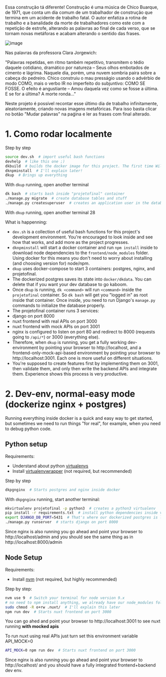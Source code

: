 Essa construção tá diferente!
Construção é uma música de Chico Buarque, de 1971, que conta um dia comum de um trabalhador de construção que termina em um acidente de trabalho fatal. O autor enfatiza a rotina de trabalho e a banalidade da morte de trabalhadores como este com a repetição de estrofe, alterando as palavras ao final de cada verso, que se tornam novas metáforas e acabam alterando o sentido das frases.

![image](https://user-images.githubusercontent.com/77248375/218352924-9f444f66-8f8a-4fdd-b532-3d7a8190643b.png)


Nas palavras da professora Clara Jorgewich:

"Palavras repetidas, em ritmo também repetitivo, transmitem o tédio daquele cotidiano, dramático por natureza – Seus olhos embotados de cimento e lágrima. Naquele dia, porém, uma nuvem sombria paira sobre a cabeça do pedreiro. Chico construiu o mau presságio usando o advérbio de modo COMO, mais o verbo IR no imperfeito do subjuntivo: COMO SE FOSSE. O efeito é angustiante – Amou daquela vez como se fosse a última. E se for a última? A morte ronda…"

Neste projeto é possível recontar esse último dia de trabalho infinitamente, aleatoriamente, criando novas imagens metafóricas.
Para isso basta clicar no botão "Mudar palavras" na paǵina e ler as frases com final alterado.


# 1. Como rodar localmente

Step by step

```bash
source dev.sh  # import useful bash functions
devhelp  # like this one ;)
dkbuild  # builds the docker image for this project. The first time Will take a while.
dknpminstall  # I'll explain later!
dkup  # Brings up everything
```

With `dkup` running, open another terminal

```bash
dk bash  # starts bash inside "projetofinal" container
./manage.py migrate  # create database tables and stuff
./manage.py createsuperuser  # creates an application user in the database
```
With `dkup` running, open another terminal
28

What is happenning:

* `dev.sh` is a collection of useful bash functions for this project's development environment. You're encouraged to look inside and see how that works, and add more as the project progresses.
* `dknpminstall` will start a docker container and run `npm install` inside to download node dependencies to the `frontend/node_modules` folder. Using docker for this means you don't need to worry about installing (and choosing version for) node/npm.
* `dkup` uses docker-compose to start 3 containers: postgres, nginx, and projetofinal.
* The dockerized postgres saves its state into `docker/dkdata`. You can delete that if you want your dev database to go kaboom.
* Once `dkup` is running, `dk <command>` will run `<command>` inside the `projetofinal` container. So `dk bash` will get you "logged in" as root inside that container. Once inside, you need to run Django's `manage.py` commands to initialize the database properly.
* The projetofinal container runs 3 services:
 * django on port 8000
 * nuxt frontend with real APIs on port 3000
 * nuxt frontend with mock APIs on port 3001
* nginx is configured to listen on port 80 and redirect to 8000 (requests going to `/api/*`) or 3000 (everything else).
* Therefore, when `dkup` is running, you get a fully working dev-environment by pointing your browser to http://localhost, and a frontend-only-mock-api-based environment by pointing your browser to http://localhost:3001. Each one is more useful on different situations.
* You're supposed to create features first by implementing them on 3001, then validate them, and only then write the backend APIs and integrate them. Experience shows this process is very productive.

# 2. Dev-env, normal-easy mode (dockerize nginx + postgres)

Running everything inside docker is a quick and easy way to get started, but sometimes we need to run things "for real", for example, when you need to debug python code.

## Python setup

Requirements:
 - Understand about python [virtualenvs](https://docs.python.org/3/tutorial/venv.html)
 - Install [virtualenvwrapper](https://virtualenvwrapper.readthedocs.io/en/latest/) (not required, but recommended)

Step by step

```bash
dkpgnginx  # Starts postgres and nginx inside docker
```

With `dkpgnginx` running, start another terminal:

```bash
mkvirtualenv projetofinal -p python3  # creates a python3 virtualenv
pip install -r requirements.txt  # install python dependencies inside virtualenv
export DJANGO_DB_PORT=5431  # That's where our dockerized postgres is listening
./manage.py runserver  # starts django on port 8000
```

Since nginx is also running you go ahead and point your browser to http://localhost/admin and you should see the same thing as in http://localhost:8000/admin

## Node Setup

Requirements:

* Install [nvm](https://github.com/creationix/nvm) (not required, but highly recommended)

Step by step:

```bash
nvm use 9  # Switch your terminal for node version 9.x
# no need to npm install anything, we already have our node_modules folder
sudo chmod -R o+rw .nuxt/  # I'll explain this later
npm run dev  # Starts nuxt frontend on port 3000
```

You can go ahed and point your browser to http://localhost:3001 to see nuxt running **with mocked apis**

To run nuxt using real APIs just turn set this environment variable API_MOCK=0

```bash
API_MOCK=0 npm run dev  # Starts nuxt frontend on port 3000
```

Since nginx is also running you go ahead and point your browser to http://localhost/ and you should have a fully integrated frontend+backend dev env.
